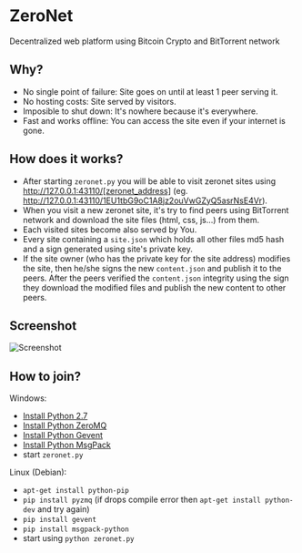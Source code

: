 # ZeroNet

Decentralized web platform using Bitcoin Crypto and BitTorrent network

## Why?
 - No single point of failure: Site goes on until at least 1 peer serving it.
 - No hosting costs: Site served by visitors.
 - Imposible to shut down: It's nowhere because it's everywhere.
 - Fast and works offline: You can access the site even if your internet is gone.


## How does it works?
 - After starting `zeronet.py` you will be able to visit zeronet sites using http://127.0.0.1:43110/[zeronet_address] (eg. http://127.0.0.1:43110/1EU1tbG9oC1A8jz2ouVwGZyQ5asrNsE4Vr).
 - When you visit a new zeronet site, it's try to find peers using BitTorrent network and download the site files (html, css, js...) from them.
 - Each visited sites become also served by You.
 - Every site containing a `site.json` which holds all other files md5 hash and a sign generated using site's private key.
 - If the site owner (who has the private key for the site address) modifies the site, then he/she signs the new `content.json` and publish it to the peers. After the peers verified the `content.json` integrity using the sign they download the modified files and publish the new content to other peers.

## Screenshot

![Screenshot](http://i.imgur.com/QaZhUCk.png)

## How to join?
Windows:
 - [Install Python 2.7](https://www.python.org/ftp/python/2.7.9/python-2.7.9.msi)
 - [Install Python ZeroMQ](http://www.lfd.uci.edu/~gohlke/pythonlibs/girnt9fk/pyzmq-14.4.1.win32-py2.7.exe)
 - [Install Python Gevent](http://www.lfd.uci.edu/~gohlke/pythonlibs/girnt9fk/gevent-1.0.1.win32-py2.7.exe)
 - [Install Python MsgPack](http://zeronet.io/files/windows/msgpack-python-0.4.2.win32-py2.7.exe)
 - start `zeronet.py`

Linux (Debian):
 - `apt-get install python-pip` 
 - `pip install pyzmq` (if drops compile error then `apt-get install python-dev` and try again) 
 - `pip install gevent`
 - `pip install msgpack-python`
 - start using `python zeronet.py`

 

